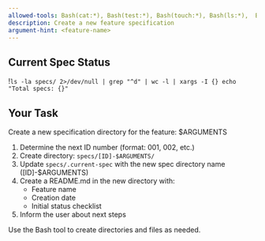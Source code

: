 ```yaml
---
allowed-tools: Bash(cat:*), Bash(test:*), Bash(touch:*), Bash(ls:*),  Bash(echo:*), Read, Write, Glob
description: Create a new feature specification
argument-hint: <feature-name>
---
```


## Current Spec Status

!`ls -la specs/ 2>/dev/null | grep "^d" | wc -l | xargs -I {} echo "Total specs: {}"`

## Your Task

Create a new specification directory for the feature: $ARGUMENTS

1. Determine the next ID number (format: 001, 002, etc.)
2. Create directory: `specs/[ID]-$ARGUMENTS/`
3. Update `specs/.current-spec` with the new spec directory name ([ID]-$ARGUMENTS)
4. Create a README.md in the new directory with:
   - Feature name
   - Creation date
   - Initial status checklist
5. Inform the user about next steps

Use the Bash tool to create directories and files as needed.
